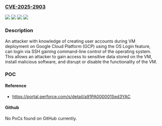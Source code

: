 ### [CVE-2025-2903](https://cve.mitre.org/cgi-bin/cvename.cgi?name=CVE-2025-2903)
![](https://img.shields.io/static/v1?label=Product&message=Delphix&color=blue)
![](https://img.shields.io/static/v1?label=Version&message=14.0.0.0%3C%3D%202025.2.0.0%20&color=brighgreen)
![](https://img.shields.io/static/v1?label=Vulnerability&message=CWE-267%20Privilege%20Defined%20With%20Unsafe%20Actions&color=brighgreen)
![](https://img.shields.io/static/v1?label=Vulnerability&message=CWE-268%20Privilege%20Chaining&color=brighgreen)

### Description

An attacker with knowledge of creating user accounts during VM deployment on Google Cloud Platform (GCP) using the OS Login feature, can login via SSH gaining command-line control of the operating system. This allows an attacker to gain access to sensitive data stored on the VM, install malicious software, and disrupt or disable the functionality of the VM.

### POC

#### Reference
- https://portal.perforce.com/s/detail/a91PA000001Sed3YAC

#### Github
No PoCs found on GitHub currently.

